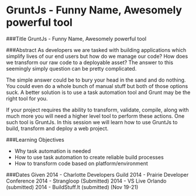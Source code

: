 GruntJs - Funny Name, Awesomely powerful tool
==============
###Title
GruntJs - Funny Name, Awesomely powerful tool

###Abstract
As developers we are tasked with building applications which simplify lives of our end users but how do we manage our code?  How does we transform our raw code to a deployable asset?  The answer to this seemingly simply question can be pretty complicated.  

The simple answer could be to bury your head in the sand and do nothing.  You could even do a whole bunch of manual stuff but both of those options suck.  A better solution is to use a task automation tool and Grunt may be the right tool for you.

If your project requires the ability to transform, validate, compile, along with much more you will need a higher level tool to perform these actions.  One such tool is GruntJs.  In this session we will learn how to use GruntJs to build, transform and deploy a web project.

###Learning Objectives
- Why task automation is needed
- How to use task automation to create reliable build processes
- How to transform code based on platform/environment

###Dates Given
2014 - Charlotte Developers Guild
2014 - Prairie Developer Conference
2014 - Strangloop (Submitted)
2014 - VS Live Orlando (submitted)
2014 - BuildStuff.lt (submitted) (Nov 19-21)


